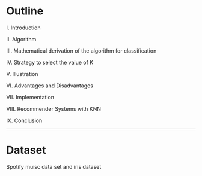 
# Outline 

I. Introduction

II. Algorithm

III. Mathematical derivation of the algorithm for classification

IV. Strategy to select the value of K

V. Illustration

VI. Advantages and Disadvantages

VII. Implementation

VIII. Recommender Systems with KNN

IX. Conclusion

---

# Dataset 

Spotify muisc data set and iris dataset 
